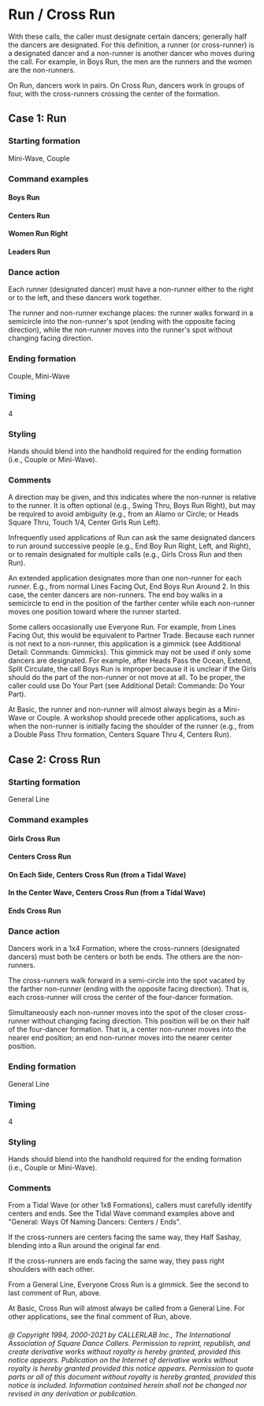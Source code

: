 
# Run / Cross Run

With these calls, the caller must designate certain
dancers; generally half the dancers are designated. For this
definition, a runner (or cross-runner) is a designated dancer
and a non-runner is another dancer who moves during the call.
For example, in Boys Run, the men are the runners and the women
are the non-runners.

On Run, dancers work in pairs. On Cross Run, dancers work
in groups of four, with the cross-runners crossing the center of
the formation.

## Case 1: Run

### Starting formation

Mini-Wave, Couple

### Command examples

#### Boys Run
#### Centers Run
#### Women Run Right
#### Leaders Run

### Dance action

 Each runner (designated dancer) must have a non-runner either to the right or to the left,
and these dancers work together.

The runner and non-runner exchange places: the runner walks forward in a semicircle
into the non-runner's spot (ending with the opposite facing direction), while the non-runner
moves into the runner's spot without changing facing direction.

### Ending formation

Couple, Mini-Wave

### Timing

4

### Styling

Hands should blend into the handhold required for the ending formation
(i.e., Couple or Mini-Wave).

### Comments

A direction may be given, and this indicates where the
non-runner is relative to the runner. It is often optional
(e.g., Swing Thru, Boys Run Right), but may be required to
avoid ambiguity (e.g., from an Alamo or Circle; or Heads
Square Thru, Touch 1/4, Center Girls Run Left).

Infrequently used applications of Run can ask the same
designated dancers to run around successive people (e.g., End
Boy Run Right, Left, and Right), or to remain designated for
multiple calls (e.g., Girls Cross Run and then Run).

An extended application designates more than one
non-runner for each runner. E.g., from normal Lines Facing
Out, End Boys Run Around 2. In this case, the center dancers
are non-runners. The end boy walks in a semicircle to end in
the position of the farther center while each non-runner moves
one position toward where the runner started.

Some callers occasionally use Everyone Run. For example,
from Lines Facing Out, this would be equivalent to Partner
Trade. Because each runner is not next to a non-runner, this
application is a gimmick (see Additional Detail: Commands:
Gimmicks). This gimmick may not be used if only some dancers
are designated. For example, after Heads Pass the Ocean,
Extend, Split Circulate, the call Boys Run is improper because
it is unclear if the Girls should do the part of the
non-runner or not move at all. To be proper, the caller could
use Do Your Part (see Additional Detail: Commands: Do Your
Part).

At Basic, the runner and non-runner will almost
always begin as a Mini-Wave or Couple. A workshop should
precede other applications, such as when the non-runner is
initially facing the shoulder of the runner (e.g., from a
Double Pass Thru formation, Centers Square Thru 4, Centers
Run).

## Case 2: Cross Run

### Starting formation

General Line

### Command examples

#### Girls Cross Run
#### Centers Cross Run
#### On Each Side, Centers Cross Run (from a Tidal Wave)
#### In the Center Wave, Centers Cross Run (from a Tidal Wave)
#### Ends Cross Run

### Dance action

Dancers work in a 1x4 Formation, where the cross-runners (designated dancers)
must both be centers or both be ends. The others are the non-runners.

The cross-runners walk forward in a semi-circle into the spot vacated by the
farther non-runner (ending with the opposite facing direction). That is, each cross-runner
will cross the center of the four-dancer formation.

Simultaneously each non-runner moves into the spot of the closer cross-runner
without changing facing direction. This position will be on their half of the four-dancer formation.
That is, a center non-runner moves into the nearer end position; an end non-runner moves
into the nearer center position.

### Ending formation

General Line

### Timing

4

### Styling

Hands should blend into the handhold required for the ending formation (i.e., Couple or Mini-Wave).

### Comments
 
From a Tidal Wave (or other 1x8 Formations),
callers must carefully identify centers and ends. See the Tidal Wave command examples above and "General: Ways Of Naming Dancers: Centers / Ends".

If the cross-runners are centers facing the same way, they Half Sashay,
blending into a Run around the original far end.

If the cross-runners are ends facing the same way, they pass right shoulders with each other.

From a General Line, Everyone Cross Run is a gimmick.
See the second to last comment of Run, above.

At Basic, Cross Run will almost always be called from a General Line.
For other applications, see the final comment of Run, above.

###### @ Copyright 1994, 2000-2021 by CALLERLAB Inc., The International Association of Square Dance Callers. Permission to reprint, republish, and create derivative works without royalty is hereby granted, provided this notice appears. Publication on the Internet of derivative works without royalty is hereby granted provided this notice appears. Permission to quote parts or all of this document without royalty is hereby granted, provided this notice is included. Information contained herein shall not be changed nor revised in any derivation or publication.
